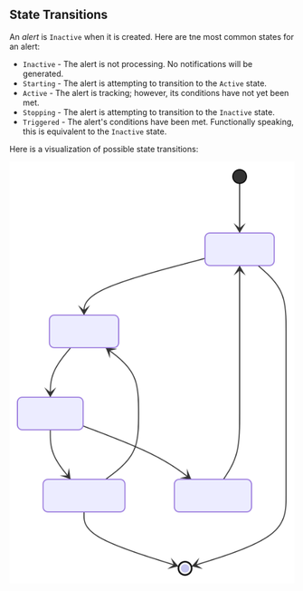 ## State Transitions

An _alert_ is ```Inactive``` when it is created. Here are tne most common states for an alert:

* ```Inactive``` - The alert is not processing. No notifications will be generated.
* ```Starting``` - The alert is attempting to transition to the ```Active``` state.
* ```Active``` - The alert is tracking; however, its conditions have not yet been met.
* ```Stopping``` - The alert is attempting to transition to the ```Inactive``` state.
* ```Triggered``` - The alert's conditions have been met. Functionally speaking, this is equivalent to the ```Inactive``` state.

Here is a visualization of possible state transitions:

![Alert State Diagram](../images/states.svg)